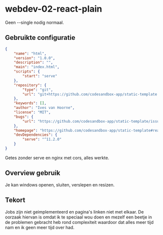 # webdev-02-react-plain

Geen --single nodig normaal.

## Gebruikte configuratie

```json
{
    "name": "html",
    "version": "1.0.0",
    "description": "",
    "main": "index.html",
    "scripts": {
        "start": "serve"
    },
    "repository": {
        "type": "git",
        "url": "git+https://github.com/codesandbox-app/static-template.git"
    },
    "keywords": [],
    "author": "Ives van Hoorne",
    "license": "MIT",
    "bugs": {
        "url": "https://github.com/codesandbox-app/static-template/issues"
    },
    "homepage": "https://github.com/codesandbox-app/static-template#readme",
    "devDependencies": {
        "serve": "^11.2.0"
    }
}
```

Getes zonder serve en nginx met cors, alles werkte.

## Overview gebruik

Je kan windows openen, sluiten, verslepen en resizen.

## Tekort

Jobs zijn niet geimplementeerd en pagina's linken niet met elkaar. De oorzaak hiervan is omdat ik te speciaal wou doen en mezelf een beetje in de problemen gebracht heb rond complexiteit waardoor dat alles meer tijd nam en ik geen meer tijd over had.